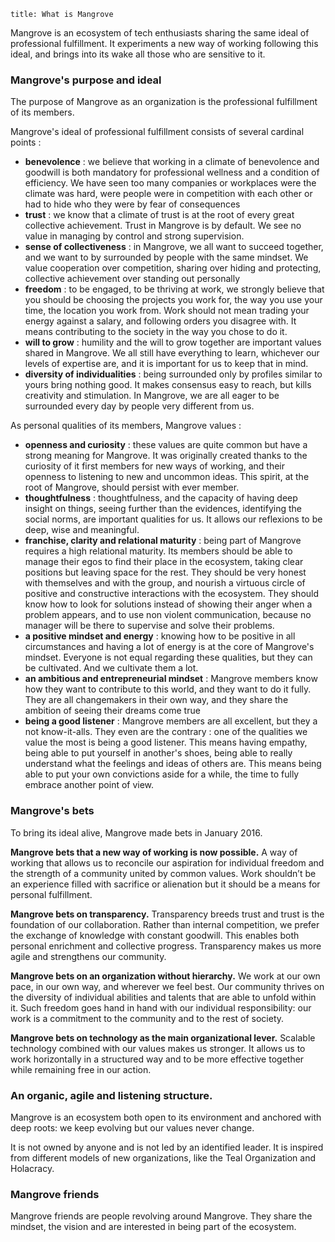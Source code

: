 ```
title: What is Mangrove
```

Mangrove is an ecosystem of tech enthusiasts sharing the same ideal of professional fulfillment. It experiments a new way of working following this ideal, and brings into its wake all those who are sensitive to it.


### Mangrove's purpose and ideal

The purpose of Mangrove as an organization is the professional fulfillment of its members.

Mangrove's ideal of professional fulfillment consists of several cardinal points :
- **benevolence** : we believe that working in a climate of benevolence and goodwill is both mandatory for professional wellness and a condition of efficiency. We have seen too many companies or workplaces were the climate was hard, were people were in competition with each other or had to hide who they were by fear of consequences
- **trust** : we know that a climate of trust is at the root of every great collective achievement. Trust in Mangrove is by default. We see no value in managing by control and strong supervision.
- **sense of collectiveness** : in Mangrove, we all want to succeed together, and we want to by surrounded by people with the same mindset. We value cooperation over competition, sharing over hiding and protecting, collective achievement over standing out personally
- **freedom** : to be engaged, to  be thriving at work, we strongly believe that you should be choosing the projects you work for, the way you use your time, the location you work from. Work should not mean trading your energy against a salary, and following orders you disagree with. It means contributing to the society in the way you chose to do it.
- **will to grow** : humility and the will to grow together are important values shared in Mangrove. We all still have everything to learn, whichever our levels of expertise are, and it is important for us to keep that in mind.
- **diversity of individualities** : being surrounded only by profiles similar to yours bring nothing good. It makes consensus easy to reach, but kills creativity and stimulation. In Mangrove, we are all eager to be surrounded every day by people very different from us.

As personal qualities of its members, Mangrove values :
- **openness and curiosity** : these values are quite common but have a strong meaning for Mangrove. It was originally created thanks to the curiosity of it first members for new ways of working, and their openness to listening to new and uncommon ideas. This spirit, at the root of Mangrove, should persist with ever member.
- **thoughtfulness** : thoughtfulness, and the capacity of having deep insight on things, seeing further than the evidences, identifying the social norms, are important qualities for us. It allows our reflexions to be deep, wise and meaningful.
- **franchise, clarity and relational maturity** : being part of Mangrove requires a high relational maturity. Its members should be able to manage their egos to find their place in the ecosystem, taking clear positions but leaving space for the rest. They should be very honest with themselves and with the group, and nourish a virtuous circle of positive and constructive interactions with the ecosystem. They should know how to look for solutions instead of showing their anger when a problem appears, and to use non violent communication, because no manager will be there to supervise and solve their problems.
- **a positive mindset and energy** : knowing how to be positive in all circumstances and having a lot of energy is at the core of Mangrove's mindset. Everyone is not equal regarding these qualities, but they can be cultivated. And we cultivate them a lot.
- **an ambitious and entrepreneurial mindset** : Mangrove members know how they want to contribute to this world, and they want to do it fully. They are all changemakers in their own way, and they share the ambition of seeing their dreams come true
- **being a good listener** : Mangrove members are all excellent, but they a not know-it-alls. They even are the contrary : one of the qualities we value the most is being a good listener. This means having empathy, being able to put yourself in another's shoes, being able to really understand what the feelings and ideas of others are. This means being able to put your own convictions aside for a while, the time to fully embrace another point of view.


### Mangrove's bets

To bring its ideal alive, Mangrove made bets in January 2016.

**Mangrove bets that a new way of working is now possible.**
A way of working that allows us to reconcile our aspiration for individual freedom and the strength of a community united by common values. Work shouldn’t be an experience filled with sacrifice or alienation but it should be a means for personal fulfillment.

**Mangrove bets on transparency.**
Transparency breeds trust and trust is the foundation of our collaboration. Rather than internal competition, we prefer the exchange of knowledge with constant goodwill. This enables both personal enrichment and collective progress. Transparency makes us more agile and strengthens our community.

**Mangrove bets on an organization without hierarchy.**
We work at our own pace, in our own way, and wherever we feel best. Our community thrives on the diversity of individual abilities and talents that are able to unfold within it. Such freedom goes hand in hand with our individual responsibility: our work is a commitment to the community and to the rest of society.

**Mangrove bets on technology as the main organizational lever.**
Scalable technology combined with our values makes us stronger. It allows us to work horizontally in a structured way and to be more effective together while remaining free in our action.

### An organic, agile and listening structure.
Mangrove is an ecosystem both open to its environment and anchored with deep roots: we keep evolving but our values never change.

It is not owned by anyone and is not led by an identified leader. It is inspired from different models of new organizations, like the Teal Organization and Holacracy.


### Mangrove friends
Mangrove friends are people revolving around Mangrove. They share the mindset, the vision and are interested in being part of the ecosystem.
